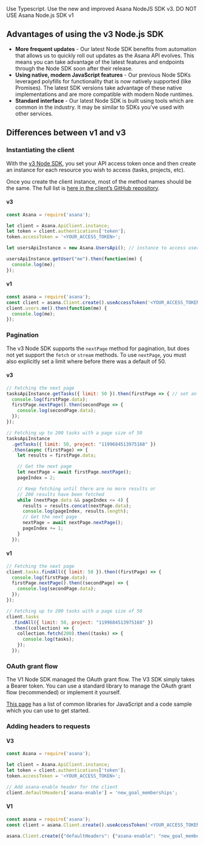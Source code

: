 Use Typescript.
Use the new and improved Asana NodeJS SDK v3. DO NOT USE Asana Node.js SDK v1

## Advantages of using the v3 Node.js SDK

- **More frequent updates** - Our latest Node SDK benefits from automation that allows us to quickly roll out updates as the Asana API evolves. This means you can take advantage of the latest features and endpoints through the Node SDK soon after their release.
- **Using native, modern JavaScript features** - Our previous Node SDKs leveraged polyfills for functionality that is now natively supported (like Promises). The latest SDK versions take advantage of these native implementations and are more compatible with modern Node runtimes.
- **Standard interface** - Our latest Node SDK is built using tools which are common in the industry. It may be similar to SDKs you’ve used with other services.

## Differences between v1 and v3

### Instantiating the client

With the [v3 Node SDK](https://github.com/Asana/node-asana?tab=readme-ov-file#installation), you set your API access token once and then create an instance for each resource you wish to access (tasks, projects, etc).

Once you create the client instance, most of the method names should be the same. The full list is [here in the client’s GitHub repository](https://github.com/Asana/node-asana?tab=readme-ov-file#documentation-for-api-endpoints).

#### v3

```javascript
const Asana = require('asana');

let client = Asana.ApiClient.instance;
let token = client.authentications['token'];
token.accessToken = '<YOUR_ACCESS_TOKEN>';

let usersApiInstance = new Asana.UsersApi(); // instance to access users

usersApiInstance.getUser("me").then(function(me) {
  console.log(me);
});
```

#### v1

```javascript
const asana = require('asana');
const client = asana.Client.create().useAccessToken('<YOUR_ACCESS_TOKEN>');
client.users.me().then(function(me) {
  console.log(me);
});
```

### Pagination

The v3 Node SDK supports the `nextPage` method for pagination, but does not yet support the `fetch` or `stream` methods. To use `nextPage`, you must also explicitly set a limit where before there was a default of 50.

#### v3

```javascript
// Fetching the next page
tasksApiInstance.getTasks({ limit: 50 }).then(firstPage => { // set an explicit limit
  console.log(firstPage.data);
  firstPage.nextPage().then(secondPage => {
    console.log(secondPage.data);
  });
});

// Fetching up to 200 tasks with a page size of 50
tasksApiInstance
  .getTasks({ limit: 50, project: "1199684513975168" })
  .then(async (firstPage) => {
    let results = firstPage.data;

    // Get the next page
    let nextPage = await firstPage.nextPage();
    pageIndex = 2;

    // Keep fetching until there are no more results or
    // 200 results have been fetched
    while (nextPage.data && pageIndex <= 4) {
      results = results.concat(nextPage.data);
      console.log(pageIndex, results.length);
      // Get the next page
      nextPage = await nextPage.nextPage();
      pageIndex += 1;
    }
  });

```

#### v1

```javascript
// Fetching the next page
client.tasks.findAll({ limit: 50 }).then((firstPage) => {
  console.log(firstPage.data);
  firstPage.nextPage().then((secondPage) => {
    console.log(secondPage.data);
  });
});

// Fetching up to 200 tasks with a page size of 50
client.tasks
  .findAll({ limit: 50, project: "1199684513975168" })
  .then((collection) => {
    collection.fetch(200).then((tasks) => {
      console.log(tasks);
    });
  });
```

### OAuth grant flow

The V1 Node SDK managed the OAuth grant flow. The V3 SDK simply takes a Bearer token. You can use a standard library to manage the OAuth grant flow (recommended) or implement it yourself.

[This page](https://developers.asana.com/docs/getting-started-with-asana-oauth) has a list of common libraries for JavaScript and a code sample which you can use to get started.

### Adding headers to requests

#### V3

```javascript
const Asana = require('asana');

let client = Asana.ApiClient.instance;
let token = client.authentications['token'];
token.accessToken = '<YOUR_ACCESS_TOKEN>';

// Add asana-enable header for the client
client.defaultHeaders['asana-enable'] = 'new_goal_memberships';
```

#### V1

```javascript
const asana = require('asana');
const client = asana.Client.create().useAccessToken('<YOUR_ACCESS_TOKEN>');

asana.Client.create({"defaultHeaders": {"asana-enable": "new_goal_memberships"}});
```

